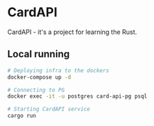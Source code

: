 # CardAPI

CardAPI - it's a project for learning the Rust.

## Local running

```bash
# Deploying infra to the dockers
docker-compose up -d

# Connecting to PG
docker exec -it -u postgres card-api-pg psql

# Starting CardAPI service
cargo run
```
